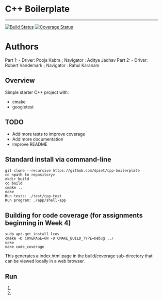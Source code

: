 # C++ Boilerplate

---

[![Build Status](https://app.travis-ci.com/rnvandemark/pid_controller.svg?branch=main)](https://app.travis-ci.com/rnvandemark/pid_controller.svg?branch=main)
[![Coverage Status](https://coveralls.io/repos/github/rnvandemark/pid_controller/badge.svg?branch=main)](https://coveralls.io/github/rnvandemark/pid_controller?branch=main)

# Authors

Part 1: - Driver: Pooja Kabra ; Navigator : Aditya Jadhav
Part 2: - Driver: Robert Vandemark ; Navigator : Rahul Karanam


## Overview

Simple starter C++ project with:

- cmake
- googletest

## TODO

- Add more tests to improve coverage
- Add more documentation
- Improve README

## Standard install via command-line
```
git clone --recursive https://github.com/dpiet/cpp-boilerplate
cd <path to repository>
mkdir build
cd build
cmake ..
make
Run tests: ./test/cpp-test
Run program: ./app/shell-app
```

## Building for code coverage (for assignments beginning in Week 4)
```
sudo apt-get install lcov
cmake -D COVERAGE=ON -D CMAKE_BUILD_TYPE=Debug ../
make
make code_coverage
```
This generates a index.html page in the build/coverage sub-directory that can be viewed locally in a web browser.


## Run

1.

2. 

